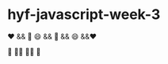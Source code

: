# hyf-javascript-week-3
:heart: &&        :unicorn:  :smile:  && :unicorn: && :smile:  &&:heart:

:sheep: :rabbit::rose:  :rainbow::tokyo_tower: :shaved_ice: 
